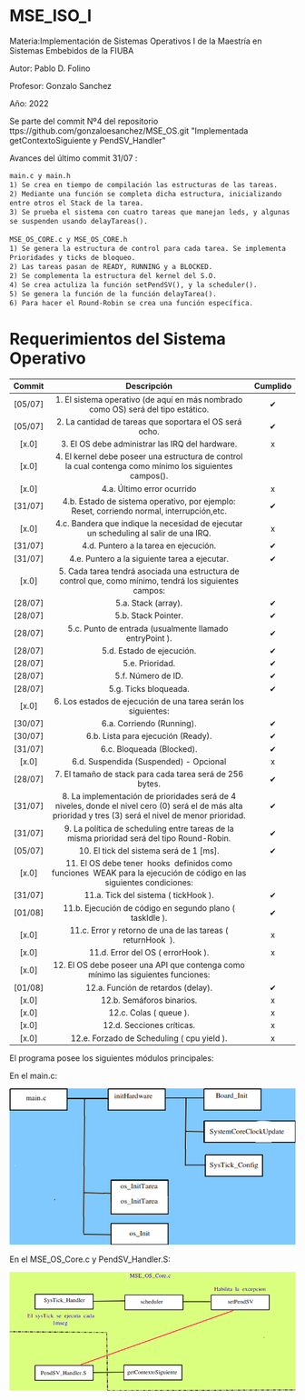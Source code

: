 # MSE_ISO_I
Materia:Implementación de Sistemas Operativos I de la Maestría en Sistemas Embebidos de la FIUBA

Autor: Pablo D. Folino

Profesor: Gonzalo Sanchez

Año: 2022

Se parte del commit  Nº4 del repositorio ttps://github.com/gonzaloesanchez/MSE_OS.git "Implementada getContextoSiguiente y PendSV_Handler"

Avances del último commit 31/07 :
 
	main.c y main.h
	1) Se crea en tiempo de compilación las estructuras de las tareas.
	2) Mediante una función se completa dicha estructura, inicializando entre otros el Stack de la tarea.
	3) Se prueba el sistema con cuatro tareas que manejan leds, y algunas se suspenden usando delayTareas().
	
	MSE_OS_CORE.c y MSE_OS_CORE.h
	1) Se genera la estructura de control para cada tarea. Se implementa Prioridades y ticks de bloqueo.
	2) Las tareas pasan de READY, RUNNING y a BLOCKED.
	2) Se complementa la estructura del kernel del S.O.
	4) Se crea actuliza la función setPendSV(), y la scheduler().
	5) Se genera la función de la función delayTarea().
	6) Para hacer el Round-Robin se crea una función específica.



# Requerimientos del Sistema Operativo

| Commit | Descripción | Cumplido |
| :-: | :-: | :-: |
[05/07] | 1. El sistema operativo (de aquí en más nombrado como OS) será del tipo estático.| ✔ |
[05/07] | 2. La cantidad de tareas que soportara el OS será ocho. | ✔ |
[x.0] | 3. El OS debe administrar las IRQ del hardware.  | x |
[x.0] | 4. El kernel debe poseer una estructura de control la cual contenga como mínimo los siguientes campos(). |   |
[x.0] | 4.a. Último error ocurrido | x |
[31/07] | 4.b. Estado de sistema operativo, por ejemplo: Reset, corriendo normal, interrupción,etc. | ✔ |
[x.0] | 4.c. Bandera que indique la necesidad de ejecutar un scheduling al salir de una IRQ.| x |
[31/07] | 4.d. Puntero a la tarea en ejecución.| ✔ |
[31/07] | 4.e. Puntero a la siguiente tarea a ejecutar. | ✔ |
[x.0] | 5. Cada tarea tendrá asociada una estructura de control que, como mínimo, tendrá los siguientes campos: |   |
[28/07] | 5.a. Stack (array). | ✔ |
[28/07] | 5.b. Stack Pointer. | ✔ |
[28/07] | 5.c. Punto de entrada (usualmente llamado ​ entryPoint ).| ✔ |
[28/07] | 5.d. Estado de ejecución. | ✔ |
[28/07] | 5.e. Prioridad. | ✔ |
[28/07] | 5.f. Número de ID. | ✔ |
[28/07] | 5.g. Ticks bloqueada.| ✔ |
[x.0] | 6. Los estados de ejecución de una tarea serán los siguientes: |   |
[30/07] | 6.a. Corriendo (Running). | ✔ |
[30/07] | 6.b. Lista para ejecución (Ready). | ✔ |
[31/07] | 6.c. Bloqueada (Blocked).| ✔ |
[x.0] | 6.d. Suspendida (Suspended) - ​ Opcional | x |
[28/07] | 7. El tamaño de stack para cada tarea será de 256 bytes. | ✔ |
[31/07] | 8. La implementación de prioridades será de 4 niveles, donde el nivel cero (0) será el de más alta prioridad y tres (3) será el nivel de menor prioridad. | ✔ |
[31/07] | 9. La política de scheduling entre tareas de la misma prioridad será del tipo Round-Robin. | ✔ |
[05/07] | 10. El tick del sistema será de 1 [ms].| ✔ |
[x.0] | 11. El OS debe tener ​ hooks ​ definidos como funciones ​ WEAK​ para la ejecución de código en las siguientes condiciones: |   |
[31/07] | 11.a. Tick del sistema (​ tickHook ). | ✔ |
[01/08] | 11.b. Ejecución de código en segundo plano (​ taskIdle ). | ✔ |
[x.0] | 11.c. Error y retorno de una de las tareas (​ returnHook ​ ).| x |
[x.0] | 11.d. Error del OS (​ errorHook ). | x |
[x.0] | 12. El OS debe poseer una API que contenga como mínimo las siguientes funciones:|   |
[01/08] | 12.a. Función de retardos (delay). | ✔ |
[x.0] | 12.b. Semáforos binarios. | x |
[x.0] | 12.c. Colas (​ queue ).| x |
[x.0] | 12.d. Secciones críticas. | x |
[x.0] | 12.e. Forzado de Scheduling (​ cpu yield ). | x |


El programa posee los siguientes módulos principales:

En el main.c:

![](/documento/diagrama_principal.png)


En el MSE_OS_Core.c y PendSV_Handler.S:

![](/documento/diagrama.png)


